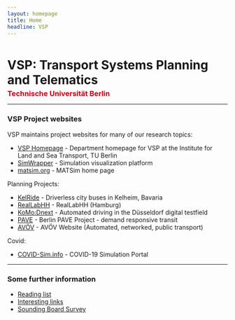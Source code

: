 ```yaml
---
layout: homepage
title: Home
headline: VSP
---
```


<h1 style="margin: 3rem 0 0 0;">VSP: Transport Systems Planning and Telematics</h1>

<h3 style="margin: 0.25rem 0; color: #cf0017">Technische Universität Berlin</h3>

---

<!--
<div style="background-color: yellow; padding: 1rem 1rem; border: 2px solid red; border-left: 1rem solid #cf0017;">

<p><b>01 Jun 2021</b> - The TU Berlin exchange email server was attacked at the end of April, but email service has now been restored.</p>

<p>If you have been trying to contact us, we apologize. Email should be back in operation now. Please resend any messages if you have not heard from of us.</p>

</div>
-->

### VSP Project websites

VSP maintains project websites for many of our research topics:

- [VSP Homepage](https://www.vsp.tu-berlin.de) - Department homepage for VSP at the Institute for Land and Sea Transport, TU Berlin
- [SimWrapper](https://vsp.berlin/simwrapper) - Simulation visualization platform
- [matsim.org](https://matsim.org) - MATSim home page

Planning Projects:

- [KelRide](https://vsp.berlin/simwrapper/public/de/kelheim/projects/KelRide/AVServiceAreas/output/) - Driverless city buses in Kelheim, Bavaria
- [RealLabHH](https://vsp.berlin/simwrapper/public/de/hamburg/hamburg-v2/hamburg-v2.2/viz) - RealLabHH (Hamburg)
- [KoMo:Dnext](https://vsp.berlin/simwrapper/komodnext) - Automated driving in the Düsseldorf digital testfield
- [PAVE](https://vsp.berlin/pave) - Berlin PAVE Project - demand responsive transit
- [AVÖV](https://vsp.berlin/avoev) - AVÖV Website (Automated, networked, public transport)

Covid:

- [COVID-Sim.info](https://covid-sim.info) - COVID-19 Simulation Portal

---

### Some further information

- [Reading list](/readinglist)
- [Interesting links](/interestinglinks)
- [Sounding Board Survey](/soundingBoardSurvey)
